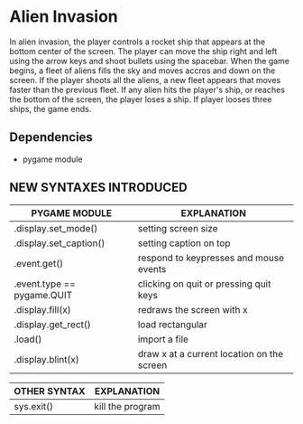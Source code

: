 # Alien Invasion

In alien invasion, the player controls a rocket ship that appears at the bottom
center of the screen. The player can move the ship right and left using the
arrow keys and shoot bullets using the spacebar. When the game begins, a fleet
of aliens fills the sky and moves accros and down on the screen. If the player
shoots all the aliens, a new fleet appears that moves faster than the previous
fleet. If any alien hits the player's ship, or reaches the bottom of the
screen, the player loses a ship. If player looses three ships, the game ends.

## Dependencies

- pygame module

## NEW SYNTAXES INTRODUCED

| PYGAME MODULE              | EXPLANATION                                |
|----------------------------|--------------------------------------------|
| .display.set_mode()        | setting screen size                        |
| .display.set_caption()     | setting caption on top                     |                 
| .event.get()               | respond to keypresses and mouse events     |
| .event.type == pygame.QUIT | clicking on quit or pressing quit keys     |
| .display.fill(x)           | redraws the screen with x                  |
| .display.get_rect()        | load rectangular                           |
| .load()                    | import a file                              |
| .display.blint(x)          | draw x at a current location on the screen | 

| OTHER SYNTAX | EXPLANATION      |
|--------------|------------------|
| sys.exit()   | kill the program |